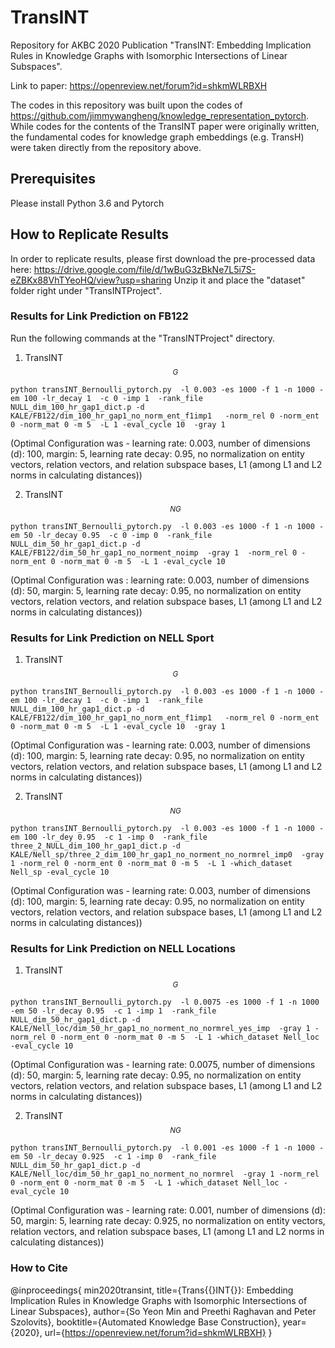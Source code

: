 # TransINT
Repository for AKBC 2020 Publication "TransINT: Embedding Implication Rules in Knowledge Graphs with Isomorphic Intersections of Linear Subspaces".

Link to paper: https://openreview.net/forum?id=shkmWLRBXH

The codes in this repository was built upon the codes of https://github.com/jimmywangheng/knowledge_representation_pytorch. While codes for the contents of the TransINT paper were originally written, the fundamental codes for knowledge graph embeddings (e.g. TransH) were taken directly from the repository above.

## Prerequisites 
Please install Python 3.6 and Pytorch

## How to Replicate Results

In order to replicate results, please first download the pre-processed data here: https://drive.google.com/file/d/1wBuG3zBkNe7L5i7S-eZBKx88VhTYeoHQ/view?usp=sharing
Unzip it and place the "dataset" folder right under "TransINTProject". 

### Results for Link Prediction on FB122
Run the following commands at the "TransINTProject" directory.
1. TransINT$$^G$$
```
python transINT_Bernoulli_pytorch.py  -l 0.003 -es 1000 -f 1 -n 1000 -em 100 -lr_decay 1  -c 0 -imp 1  -rank_file NULL_dim_100_hr_gap1_dict.p -d KALE/FB122/dim_100_hr_gap1_no_norm_ent_f1imp1   -norm_rel 0 -norm_ent 0 -norm_mat 0 -m 5  -L 1 -eval_cycle 10  -gray 1
```
(Optimal Configuration was - learning rate: 0.003, number of dimensions (d): 100, margin: 5, learning rate decay: 0.95, no normalization on entity vectors, relation vectors, and relation subspace bases, L1 (among L1 and L2 norms in calculating distances))

2. TransINT$$^{NG}$$
```
python transINT_Bernoulli_pytorch.py  -l 0.003 -es 1000 -f 1 -n 1000 -em 50 -lr_decay 0.95  -c 0 -imp 0  -rank_file NULL_dim_50_hr_gap1_dict.p -d KALE/FB122/dim_50_hr_gap1_no_norment_noimp  -gray 1  -norm_rel 0 -norm_ent 0 -norm_mat 0 -m 5  -L 1 -eval_cycle 10
```
(Optimal Configuration was : learning rate: 0.003, number of dimensions (d): 50, margin: 5, learning rate decay: 0.95, no normalization on entity vectors, relation vectors, and relation subspace bases, L1 (among L1 and L2 norms in calculating distances))

<!---### Results for Triple Classificaion on FB122
1. TransINT$^G$

(Optimal Configuration was :)

2. TransINT$^{NG}$
(Optimal Configuration was : ) -->


### Results for Link Prediction on NELL Sport
1. TransINT$$^G$$
```
python transINT_Bernoulli_pytorch.py  -l 0.003 -es 1000 -f 1 -n 1000 -em 100 -lr_decay 1  -c 0 -imp 1  -rank_file NULL_dim_100_hr_gap1_dict.p -d KALE/FB122/dim_100_hr_gap1_no_norm_ent_f1imp1   -norm_rel 0 -norm_ent 0 -norm_mat 0 -m 5  -L 1 -eval_cycle 10  -gray 1
```
(Optimal Configuration was - learning rate: 0.003, number of dimensions (d): 100, margin: 5, learning rate decay: 0.95, no normalization on entity vectors, relation vectors, and relation subspace bases, L1 (among L1 and L2 norms in calculating distances))

2. TransINT$$^{NG}$$
```
python transINT_Bernoulli_pytorch.py  -l 0.003 -es 1000 -f 1 -n 1000 -em 100 -lr_dey 0.95  -c 1 -imp 0  -rank_file three_2_NULL_dim_100_hr_gap1_dict.p -d KALE/Nell_sp/three_2_dim_100_hr_gap1_no_norment_no_normrel_imp0  -gray 1 -norm_rel 0 -norm_ent 0 -norm_mat 0 -m 5  -L 1 -which_dataset Nell_sp -eval_cycle 10
```
(Optimal Configuration was - learning rate: 0.003, number of dimensions (d): 100, margin: 5, learning rate decay: 0.95, no normalization on entity vectors, relation vectors, and relation subspace bases, L1 (among L1 and L2 norms in calculating distances))


### Results for Link Prediction on NELL Locations
1. TransINT$$^G$$
```
python transINT_Bernoulli_pytorch.py  -l 0.0075 -es 1000 -f 1 -n 1000 -em 50 -lr_decay 0.95  -c 1 -imp 1  -rank_file NULL_dim_50_hr_gap1_dict.p -d KALE/Nell_loc/dim_50_hr_gap1_no_norment_no_normrel_yes_imp  -gray 1 -norm_rel 0 -norm_ent 0 -norm_mat 0 -m 5  -L 1 -which_dataset Nell_loc -eval_cycle 10
```
(Optimal Configuration was - learning rate: 0.0075, number of dimensions (d): 50, margin: 5, learning rate decay: 0.95, no normalization on entity vectors, relation vectors, and relation subspace bases, L1 (among L1 and L2 norms in calculating distances))

2. TransINT$$^{NG}$$
```
python transINT_Bernoulli_pytorch.py  -l 0.001 -es 1000 -f 1 -n 1000 -em 50 -lr_decay 0.925  -c 1 -imp 0  -rank_file NULL_dim_50_hr_gap1_dict.p -d KALE/Nell_loc/dim_50_hr_gap1_no_norment_no_normrel  -gray 1 -norm_rel 0 -norm_ent 0 -norm_mat 0 -m 5  -L 1 -which_dataset Nell_loc -eval_cycle 10
```
(Optimal Configuration was - learning rate: 0.001, number of dimensions (d): 50, margin: 5, learning rate decay: 0.925, no normalization on entity vectors, relation vectors, and relation subspace bases, L1 (among L1 and L2 norms in calculating distances))

### How to Cite

@inproceedings{
min2020transint,
title={Trans{\{}INT{\}}: Embedding Implication Rules in Knowledge Graphs with Isomorphic Intersections of Linear Subspaces},
author={So Yeon Min and Preethi Raghavan and Peter Szolovits},
booktitle={Automated Knowledge Base Construction},
year={2020},
url={https://openreview.net/forum?id=shkmWLRBXH}
}

<script type="text/javascript" async

src="https://cdn.mathjax.org/mathjax/latest/MathJax.js?config=TeX-MML-AM_CHTML">
